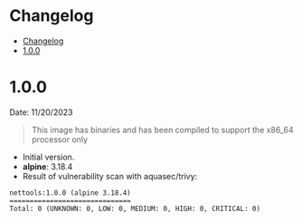 # Changelog

<!-- TOC -->

- [Changelog](#changelog)
- [1.0.0](#100)

<!-- TOC -->

# 1.0.0

Date: 11/20/2023

> This image has binaries and has been compiled to support the x86_64 processor only

* Initial version.
* **alpine**: 3.18.4
* Result of vulnerability scan with aquasec/trivy:

```
nettools:1.0.0 (alpine 3.18.4)
==============================
Total: 0 (UNKNOWN: 0, LOW: 0, MEDIUM: 0, HIGH: 0, CRITICAL: 0)
```
